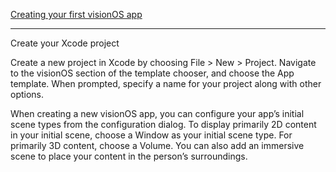 [Creating your first visionOS app](https://developer.apple.com/documentation/visionos/creating-your-first-visionos-app)

- - - -

Create your Xcode project

Create a new project in Xcode by choosing File > New > Project. Navigate to the visionOS section of the template chooser, and choose the App template. When prompted, specify a name for your project along with other options.

When creating a new visionOS app, you can configure your app’s initial scene types from the configuration dialog. To display primarily 2D content in your initial scene, choose a Window as your initial scene type. For primarily 3D content, choose a Volume. You can also add an immersive scene to place your content in the person’s surroundings.
